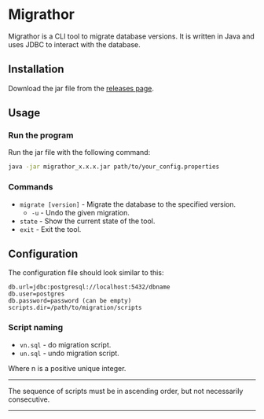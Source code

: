 # Migrathor
Migrathor is a CLI tool to migrate database versions.
It is written in Java and uses JDBC to interact with the database.
## Installation
Download the jar file from the [releases page](https://github.com/HermanSkop/migrathor/releases).

## Usage
### Run the program
Run the jar file with the following command:
```bash
java -jar migrathor_x.x.x.jar path/to/your_config.properties
```
### Commands
- `migrate [version]` - Migrate the database to the specified version.
    - `-u` - Undo the given migration.
- `state` - Show the current state of the tool.
- `exit` - Exit the tool.

## Configuration
The configuration file should look similar to this:
```properties
db.url=jdbc:postgresql://localhost:5432/dbname
db.user=postgres
db.password=password (can be empty)
scripts.dir=/path/to/migration/scripts
```

### Script naming
- `vn.sql` - do migration script.
- `un.sql` - undo migration script.

Where n is a positive unique integer.

---
The sequence of scripts must be in ascending order, but not necessarily consecutive.

---

